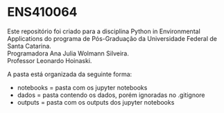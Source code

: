 # ENS410064
Este repositório foi criado para a disciplina Python in Environmental Applications do programa de Pós-Graduação da Universidade Federal de Santa Catarina. <br>
Programadora Ana Julia Wolmann Silveira. <br>
Professor Leonardo Hoinaski.

A pasta está organizada da seguinte forma: <br>
 - notebooks = pasta com os jupyter notebooks <br>
 - dados = pasta contendo os dados, porém ignoradas no .gitignore <br>
 - outputs = pasta com os outputs dos jupyter notebooks
